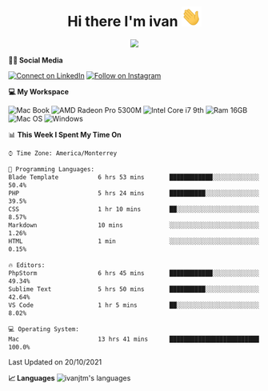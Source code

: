 <h1 align="center">Hi there I'm ivan <img src="https://raw.githubusercontent.com/ABSphreak/ABSphreak/master/gifs/Hi.gif" width="40px" /></h1>
<div align="center">
<img src="http://github-readme-streak-stats.herokuapp.com?user=ivanjtm&hide_border=true&background=00000000&border=FFFFFF00&sideNums=A8A8A8&sideLabels=A8A8A8&currStreakNum=FFC93C&dates=A8A8A8)](https://git.io/streak-stats"/>
</div>

**👦🏻 Social Media**

[![Connect on LinkedIn](https://img.shields.io/badge/LinkedIn-%230077B5.svg?&style=flat-square&logo=linkedin&logoColor=white)](https://www.linkedin.com/in/ivanjtm)
[![Follow on Instagram](https://img.shields.io/badge/Instagram-E4405F?style=flat-square&logo=instagram&logoColor=white)](https://www.instagram.com/ivanjtm)

**💻 My Workspace**

![Mac Book](https://img.shields.io/badge/Apple-MacBook_Pro_2019-999999?style=flat-square&logo=apple&logoColor=white)
![AMD Radeon Pro 5300M](https://img.shields.io/badge/AMD-Radeon_Pro_5300M-ED1C24?style=flat-square&logo=amd&logoColor=white)
![Intel Core i7 9th](https://img.shields.io/badge/Intel-Core_i7_9th-0071C5?style=flat-square&logo=intel&logoColor=white)
![Ram 16GB](https://img.shields.io/badge/RAM-16GB-230071C5?style=flat-square&logoColor=white)
![Mac OS](https://img.shields.io/badge/Mac%20OS-000000?style=flat-square&logo=apple&logoColor=white)
![Windows](https://img.shields.io/badge/Windows-0078D6?style=flat-square&logo=windows&logoColor=white)


<!--START_SECTION:waka-->
📊 **This Week I Spent My Time On** 

```text
⌚︎ Time Zone: America/Monterrey

💬 Programming Languages: 
Blade Template           6 hrs 53 mins       ████████████░░░░░░░░░░░░░   50.4% 
PHP                      5 hrs 24 mins       ██████████░░░░░░░░░░░░░░░   39.5% 
CSS                      1 hr 10 mins        ██░░░░░░░░░░░░░░░░░░░░░░░   8.57% 
Markdown                 10 mins             ░░░░░░░░░░░░░░░░░░░░░░░░░   1.26% 
HTML                     1 min               ░░░░░░░░░░░░░░░░░░░░░░░░░   0.15%

🔥 Editors: 
PhpStorm                 6 hrs 45 mins       ████████████░░░░░░░░░░░░░   49.34% 
Sublime Text             5 hrs 50 mins       ██████████░░░░░░░░░░░░░░░   42.64% 
VS Code                  1 hr 5 mins         ██░░░░░░░░░░░░░░░░░░░░░░░   8.02%

💻 Operating System: 
Mac                      13 hrs 41 mins      █████████████████████████   100.0%

```


 Last Updated on 20/10/2021
<!--END_SECTION:waka-->
**📈 Languages**
 ![ivanjtm's languages](https://wakatime.com/share/@ivanjtm/a32f83c6-d0c9-49a4-a5ae-d0440b950377.svg)
